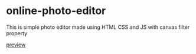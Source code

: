 # online-photo-editor
This is simple photo editor made using HTML CSS and JS with canvas filter property

[preview](https://htmlpreview.github.io/?https://github.com/sachin-acharya-projects/online-photo-editor/main/index.html)
